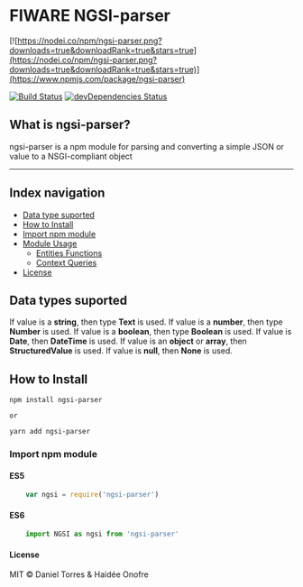 FIWARE NGSI-parser
===================

[![https://nodei.co/npm/ngsi-parser.png?downloads=true&downloadRank=true&stars=true](https://nodei.co/npm/ngsi-parser.png?downloads=true&downloadRank=true&stars=true)](https://www.npmjs.com/package/ngsi-parser)

[![Build Status](https://api.travis-ci.org/cenidetiot/OCB.jsLibrary.svg?branch=master)](https://travis-ci.org/cenidetiot/NGSI.jsLibrary)
[![devDependencies Status](https://david-dm.org/dwyl/hapi-auth-jwt2/dev-status.svg)](https://david-dm.org/dwyl/hapi-auth-jwt2?type=dev)

## What is ngsi-parser?

ngsi-parser is a npm module for parsing and converting a simple JSON or value to a NSGI-compliant object

----------

## Index navigation

* [Data type suported](#usage)
* [How to Install](#how-to-install)
* [Import npm module](#import-npm-module)
* [Module Usage](#module-usage)
	* [Entities Functions](docs/EntitiesFunctions.md)
	* [Context Queries](docs/ContextQueries.md)
* [License](#license)

## Data types suported

If value is a **string**, then type **Text** is used.
If value is a **number**, then type **Number** is used.
If value is a **boolean**, then type **Boolean** is used.
If value is **Date**, then **DateTime** is used.
If value is an **object** or **array**, then **StructuredValue** is used.
If value is **null**, then **None** is used.

## How to Install

    npm install ngsi-parser 
    
   	or
   
	yarn add ngsi-parser

### Import npm module

#### ES5 
```js
	var ngsi = require('ngsi-parser')
```

#### ES6 
```js
	import NGSI as ngsi from 'ngsi-parser'
```

#### License 
MIT &copy; Daniel Torres & Haidée Onofre
